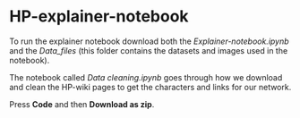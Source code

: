 # HP-explainer-notebook

To run the explainer notebook download both the *Explainer-notebook.ipynb* and the *Data_files* (this folder contains the datasets and images used in the notebook).

The notebook called *Data cleaning.ipynb* goes through how we download and clean the HP-wiki pages to get the characters and links for our network. 

Press **Code** and then **Download as zip**. 
